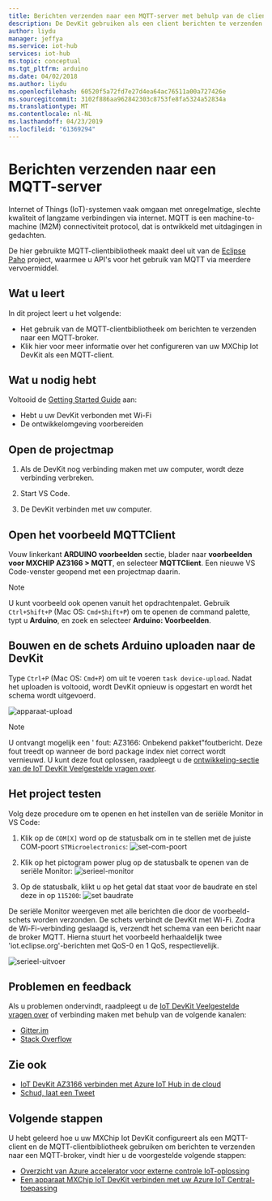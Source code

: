 ```yaml
---
title: Berichten verzenden naar een MQTT-server met behulp van de clientbibliotheek van Azure MQTT | Microsoft Docs
description: De DevKit gebruiken als een client berichten te verzenden naar een MQTT-server
author: liydu
manager: jeffya
ms.service: iot-hub
services: iot-hub
ms.topic: conceptual
ms.tgt_pltfrm: arduino
ms.date: 04/02/2018
ms.author: liydu
ms.openlocfilehash: 60520f5a72fd7e27d4ea64ac76511a00a727426e
ms.sourcegitcommit: 3102f886aa962842303c8753fe8fa5324a52834a
ms.translationtype: MT
ms.contentlocale: nl-NL
ms.lasthandoff: 04/23/2019
ms.locfileid: "61369294"
---
```

# <a name="send-messages-to-an-mqtt-server"></a>Berichten verzenden naar een MQTT-server

Internet of Things (IoT)-systemen vaak omgaan met onregelmatige, slechte kwaliteit of langzame verbindingen via internet. MQTT is een machine-to-machine (M2M) connectiviteit protocol, dat is ontwikkeld met uitdagingen in gedachten. 

De hier gebruikte MQTT-clientbibliotheek maakt deel uit van de [Eclipse Paho](https://www.eclipse.org/paho/) project, waarmee u API's voor het gebruik van MQTT via meerdere vervoermiddel.

## <a name="what-you-learn"></a>Wat u leert

In dit project leert u het volgende:
- Het gebruik van de MQTT-clientbibliotheek om berichten te verzenden naar een MQTT-broker.
- Klik hier voor meer informatie over het configureren van uw MXChip Iot DevKit als een MQTT-client.

## <a name="what-you-need"></a>Wat u nodig hebt

Voltooid de [Getting Started Guide](https://docs.microsoft.com/azure/iot-hub/iot-hub-arduino-iot-devkit-az3166-get-started) aan:

* Hebt u uw DevKit verbonden met Wi-Fi
* De ontwikkelomgeving voorbereiden

## <a name="open-the-project-folder"></a>Open de projectmap

1. Als de DevKit nog verbinding maken met uw computer, wordt deze verbinding verbreken.

2. Start VS Code.

3. De DevKit verbinden met uw computer.

## <a name="open-the-mqttclient-sample"></a>Open het voorbeeld MQTTClient

Vouw linkerkant **ARDUINO voorbeelden** sectie, blader naar **voorbeelden voor MXCHIP AZ3166 > MQTT**, en selecteer **MQTTClient**. Een nieuwe VS Code-venster geopend met een projectmap daarin.

> [!NOTE]
> U kunt voorbeeld ook openen vanuit het opdrachtenpalet. Gebruik `Ctrl+Shift+P` (Mac OS: `Cmd+Shift+P`) om te openen de command palette, typt u **Arduino**, en zoek en selecteer **Arduino: Voorbeelden**.

## <a name="build-and-upload-the-arduino-sketch-to-the-devkit"></a>Bouwen en de schets Arduino uploaden naar de DevKit

Type `Ctrl+P` (Mac OS: `Cmd+P`) om uit te voeren `task device-upload`. Nadat het uploaden is voltooid, wordt DevKit opnieuw is opgestart en wordt het schema wordt uitgevoerd.

![apparaat-upload](media/iot-hub-arduino-iot-devkit-az3166-mqtt-helloworld/device-upload.jpg)

> [!NOTE]
> U ontvangt mogelijk een ' fout: AZ3166: Onbekend pakket"foutbericht. Deze fout treedt op wanneer de bord package index niet correct wordt vernieuwd. U kunt deze fout oplossen, raadpleegt u de [ontwikkeling-sectie van de IoT DevKit Veelgestelde vragen over](https://microsoft.github.io/azure-iot-developer-kit/docs/faq/#development).

## <a name="test-the-project"></a>Het project testen

Volg deze procedure om te openen en het instellen van de seriële Monitor in VS Code:

1. Klik op de `COM[X]` word op de statusbalk om in te stellen met de juiste COM-poort `STMicroelectronics`: ![set-com-poort](media/iot-hub-arduino-iot-devkit-az3166-mqtt-helloworld/set-com-port.jpg)

2. Klik op het pictogram power plug op de statusbalk te openen van de seriële Monitor: ![serieel-monitor](media/iot-hub-arduino-iot-devkit-az3166-mqtt-helloworld/serial-monitor.jpg)
  
3. Op de statusbalk, klikt u op het getal dat staat voor de baudrate en stel deze in op `115200`: ![set baudrate](media/iot-hub-arduino-iot-devkit-az3166-mqtt-helloworld/set-baud-rate.jpg)

De seriële Monitor weergeven met alle berichten die door de voorbeeld-schets worden verzonden. De schets verbindt de DevKit met Wi-Fi. Zodra de Wi-Fi-verbinding geslaagd is, verzendt het schema van een bericht naar de broker MQTT. Hierna stuurt het voorbeeld herhaaldelijk twee 'iot.eclipse.org'-berichten met QoS-0 en 1 QoS, respectievelijk.

![serieel-uitvoer](media/iot-hub-arduino-iot-devkit-az3166-mqtt-helloworld/serial-output.jpg)

## <a name="problems-and-feedback"></a>Problemen en feedback

Als u problemen ondervindt, raadpleegt u de [IoT DevKit Veelgestelde vragen over](https://microsoft.github.io/azure-iot-developer-kit/docs/faq/) of verbinding maken met behulp van de volgende kanalen:

* [Gitter.im](https://gitter.im/Microsoft/azure-iot-developer-kit)
* [Stack Overflow](https://stackoverflow.com/questions/tagged/iot-devkit)

## <a name="see-also"></a>Zie ook

* [IoT DevKit AZ3166 verbinden met Azure IoT Hub in de cloud](iot-hub-arduino-iot-devkit-az3166-get-started.md)
* [Schud, laat een Tweet](iot-hub-arduino-iot-devkit-az3166-retrieve-twitter-message.md)

## <a name="next-steps"></a>Volgende stappen

U hebt geleerd hoe u uw MXChip Iot DevKit configureert als een MQTT-client en de MQTT-clientbibliotheek gebruiken om berichten te verzenden naar een MQTT-broker, vindt hier u de voorgestelde volgende stappen:

* [Overzicht van Azure accelerator voor externe controle IoT-oplossing](https://docs.microsoft.com/azure/iot-suite/)
* [Een apparaat MXChip IoT DevKit verbinden met uw Azure IoT Central-toepassing](https://docs.microsoft.com/microsoft-iot-central/howto-connect-devkit)
